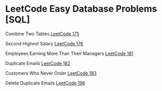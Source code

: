 # LeetCode Easy Database Problems [SQL]

Combine Two Tables [LeetCode 175](https://leetcode.com/problems/combine-two-tables/)

Second Highest Salary [LeetCode 176](https://leetcode.com/problems/second-highest-salary/)

Employees Earning More Than Their Managers [LeetCode 181](https://leetcode.com/problems/employees-earning-more-than-their-managers/)

Duplicate Emails [LeetCode 182](https://leetcode.com/problems/duplicate-emails/)

Customers Who Never Order [LeetCode 183](https://leetcode.com/problems/customers-who-never-order/)

Delete Duplicate Emails [LeetCode 196](https://leetcode.com/problems/delete-duplicate-emails/)






